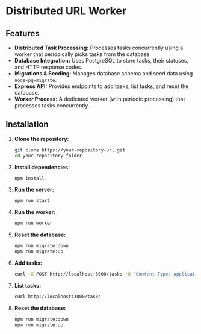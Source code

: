 # Distributed URL Worker

## Features

- **Distributed Task Processing:** Processes tasks concurrently using a worker that periodically picks tasks from the database.
- **Database Integration:** Uses PostgreSQL to store tasks, their statuses, and HTTP response codes.
- **Migrations & Seeding:** Manages database schema and seed data using `node-pg-migrate`.
- **Express API:** Provides endpoints to add tasks, list tasks, and reset the database.
- **Worker Process:** A dedicated worker (with periodic processing) that processes tasks concurrently.

## Installation

1. **Clone the repository:**

   ```bash
   git clone https://your-repository-url.git
   cd your-repository-folder
   ```

2. **Install dependencies:**

   ```bash
   npm install
   ```

3. **Run the server:**

   ```bash
   npm run start
   ```

4. **Run the worker:**

   ```bash
   npm run worker
   ```

5. **Reset the database:**

   ```bash
   npm run migrate:down
   npm run migrate:up
   ```

6. **Add tasks:**

   ```bash
   curl -X POST http://localhost:3000/tasks -H "Content-Type: application/json" -d '{"url": "https://example.com"}'
   ```

7. **List tasks:**

   ```bash
   curl http://localhost:3000/tasks
   ```

8. **Reset the database:**

   ```bash
   npm run migrate:down
   npm run migrate:up
   ```
